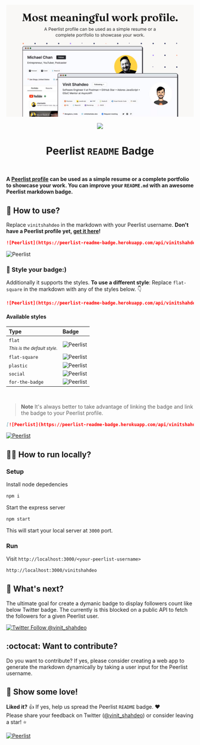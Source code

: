 ![](./public/images/peerlist-cover.jpg)

<div align="center">
  <a href="https://peerlist.io/vinitshahdeo">
    <img src="https://peerlist-readme-badge.herokuapp.com/api"/>
  </a>
</div>

<h1 align="center">Peerlist <code>README</code> Badge</h1>
<br>

**A [Peerlist profile](https://peerlist.io/vinitshahdeo) can be used as a simple resume or a complete portfolio to showcase your work. You can improve your `README.md` with an awesome Peerlist markdown badge.**

## :electric_plug: How to use?

Replace `vinitshahdeo` in the markdown with your Peerlist username. **Don't have a Peerlist profile yet, [get it here](https://peerlist.io/)!**

```md
![Peerlist](https://peerlist-readme-badge.herokuapp.com/api/vinitshahdeo)
```
![Peerlist](https://peerlist-readme-badge.herokuapp.com/api/vinitshahdeo)

### :art: Style your badge:)

Additionally it supports the styles. **To use a different style**: Replace `flat-square` in the markdown with any of the styles below. :point_down:

```md
![Peerlist](https://peerlist-readme-badge.herokuapp.com/api/vinitshahdeo?style=flat-square)
```

#### Available styles

| Type  | Badge  |
|:---|:---|
| `flat` <br> *<sub>This is the default style.<sub>*  | ![Peerlist](https://peerlist-readme-badge.herokuapp.com/api/vinitshahdeo) |
| `flat-square`  | ![Peerlist](https://peerlist-readme-badge.herokuapp.com/api/vinitshahdeo?style=flat-square)  |
| `plastic`  | ![Peerlist](https://peerlist-readme-badge.herokuapp.com/api/vinitshahdeo?style=plastic)  |
| `social`  | ![Peerlist](https://peerlist-readme-badge.herokuapp.com/api/vinitshahdeo?style=social)  |
| `for-the-badge`  | ![Peerlist](https://peerlist-readme-badge.herokuapp.com/api/vinitshahdeo?style=for-the-badge)  |

<br>

> **Note** It's always better to take advantage of linking the badge and link the badge to your Peerlist profile.

```md
[![Peerlist](https://peerlist-readme-badge.herokuapp.com/api/vinitshahdeo)](https://peerlist.io/vinitshahdeo)
````
[![Peerlist](https://peerlist-readme-badge.herokuapp.com/api/vinitshahdeo)](https://peerlist.io/vinitshahdeo)

## :running_man: How to run locally?

### Setup

Install node depedencies
```bash
npm i
```
Start the express server
```bash
npm start
```
This will start your local server at `3000` port.

### Run

Visit `http://localhost:3000/<your-peerlist-username>`

```bash
http://localhost:3000/vinitshahdeo
```

## :dart: What's next?

The ultimate goal for create a dymanic badge to display followers count like below Twitter badge. The currently is this blocked on a public API to fetch the followers for a given Peerlist user.

[![Twitter Follow @vinit_shahdeo](https://img.shields.io/twitter/follow/vinit_shahdeo?style=social)](https://twitter.com/Vinit_Shahdeo)


## :octocat: Want to contribute?

Do you want to contribute? If yes, please consider creating a web app to generate the markdown dynamically by taking a user input for the Peerlist username.

## :hugs: Show some love!

**Liked it?** :+1: If yes, help us spread the Peerlist `README` badge. :heart: <br>
Please share your feedback on Twitter ([@vinit_shahdeo](https://twitter.com/Vinit_Shahdeo)) or consider leaving a star! ⭐

[![Peerlist](https://peerlist-readme-badge.herokuapp.com/api/vinitshahdeo)](https://peerlist.io/vinitshahdeo)
